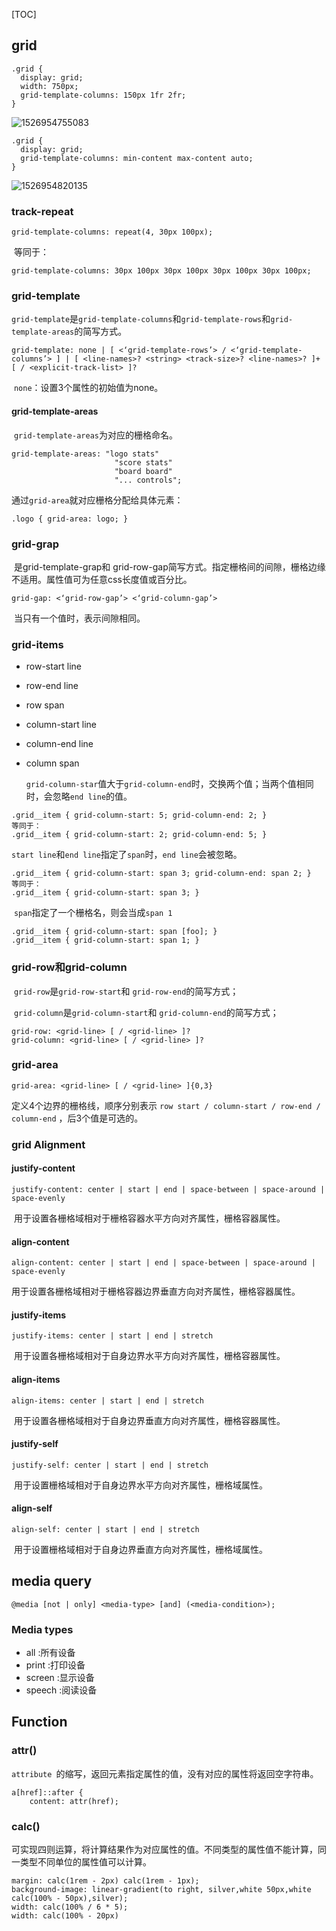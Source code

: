 [TOC]

## grid

```
.grid {
  display: grid;
  width: 750px;
  grid-template-columns: 150px 1fr 2fr;
}
```

![1526954755083](C:\Users\ADMINI~1\AppData\Local\Temp\1526954755083.png)



```
.grid {
  display: grid;
  grid-template-columns: min-content max-content auto;
}
```

![1526954820135](C:\Users\ADMINI~1\AppData\Local\Temp\1526954820135.png)

### track-repeat

```
grid-template-columns: repeat(4, 30px 100px);
```

​	等同于：

```
grid-template-columns: 30px 100px 30px 100px 30px 100px 30px 100px;
```



### grid-template

​	`grid-template`是`grid-template-columns`和`grid-template-rows`和`grid-template-areas`的简写方式。

```
grid-template: none | [ <‘grid-template-rows’> / <‘grid-template-columns’> ] | [ <line-names>? <string> <track-size>? <line-names>? ]+ [ / <explicit-track-list> ]?	
```

​	`none`：设置3个属性的初始值为none。

#### grid-template-areas

​	`grid-template-areas`为对应的栅格命名。

```
grid-template-areas: "logo stats"
                       "score stats"
                       "board board"
                       "... controls";
```

通过`grid-area`就对应栅格分配给具体元素：

```
.logo { grid-area: logo; }
```



### grid-grap

​	是grid-template-grap和 grid-row-gap简写方式。指定栅格间的间隙，栅格边缘不适用。属性值可为任意css长度值或百分比。

```
grid-gap: <‘grid-row-gap’> <‘grid-column-gap’>
```

​	当只有一个值时，表示间隙相同。

### grid-items

- row-start line

- row-end line

- row span

- column-start line

- column-end line

- column span

  

  `grid-column-star`值大于`grid-column-end`时，交换两个值；当两个值相同时，会忽略`end line`的值。

```
.grid__item { grid-column-start: 5; grid-column-end: 2; }
等同于：
.grid__item { grid-column-start: 2; grid-column-end: 5; }
```



​	`start line`和`end line`指定了`span`时，`end line`会被忽略。

```
.grid__item { grid-column-start: span 3; grid-column-end: span 2; }
等同于：
.grid__item { grid-column-start: span 3; }
```



​	`span`指定了一个栅格名，则会当成`span 1`

```
.grid__item { grid-column-start: span [foo]; }
.grid__item { grid-column-start: span 1; }
```



### grid-row和grid-column

​	`grid-row`是`grid-row-start`和 `grid-row-end`的简写方式；

​	`grid-column`是`grid-column-start`和 `grid-column-end`的简写方式；

```
grid-row: <grid-line> [ / <grid-line> ]? 
grid-column: <grid-line> [ / <grid-line> ]?
```



### grid-area

```
grid-area: <grid-line> [ / <grid-line> ]{0,3}
```

​	定义4个边界的栅格线，顺序分别表示 `row start / column-start / row-end / column-end` ，后3个值是可选的。



### grid Alignment

#### justify-content

```
justify-content: center | start | end | space-between | space-around | space-evenly
```

​	用于设置各栅格域相对于栅格容器水平方向对齐属性，栅格容器属性。



#### align-content

```
align-content: center | start | end | space-between | space-around | space-evenly
```

​	用于设置各栅格域相对于栅格容器边界垂直方向对齐属性，栅格容器属性。



#### justify-items

```
justify-items: center | start | end | stretch
```

​	用于设置各栅格域相对于自身边界水平方向对齐属性，栅格容器属性。



#### align-items

```
align-items: center | start | end | stretch
```

​	用于设置各栅格域相对于自身边界垂直方向对齐属性，栅格容器属性。



#### justify-self

```
justify-self: center | start | end | stretch
```

​	用于设置栅格域相对于自身边界水平方向对齐属性，栅格域属性。



#### align-self

```
align-self: center | start | end | stretch
```

​	用于设置栅格域相对于自身边界垂直方向对齐属性，栅格域属性。



## media query 

```
@media [not | only] <media-type> [and] (<media-condition>);
```



### Media types

- all  :所有设备
- print  :打印设备
- screen  :显示设备
- speech  :阅读设备



## Function



### attr() 

​	`attribute `的缩写，返回元素指定属性的值，没有对应的属性将返回空字符串。

```
a[href]::after {
    content: attr(href);
```

### calc() 

​	可实现四则运算，将计算结果作为对应属性的值。不同类型的属性值不能计算，同一类型不同单位的属性值可以计算。

```
margin: calc(1rem - 2px) calc(1rem - 1px);
background-image: linear-gradient(to right, silver,white 50px,white calc(100% - 50px),silver);
width: calc(100% / 6 * 5);
width: calc(100% - 20px)
```
